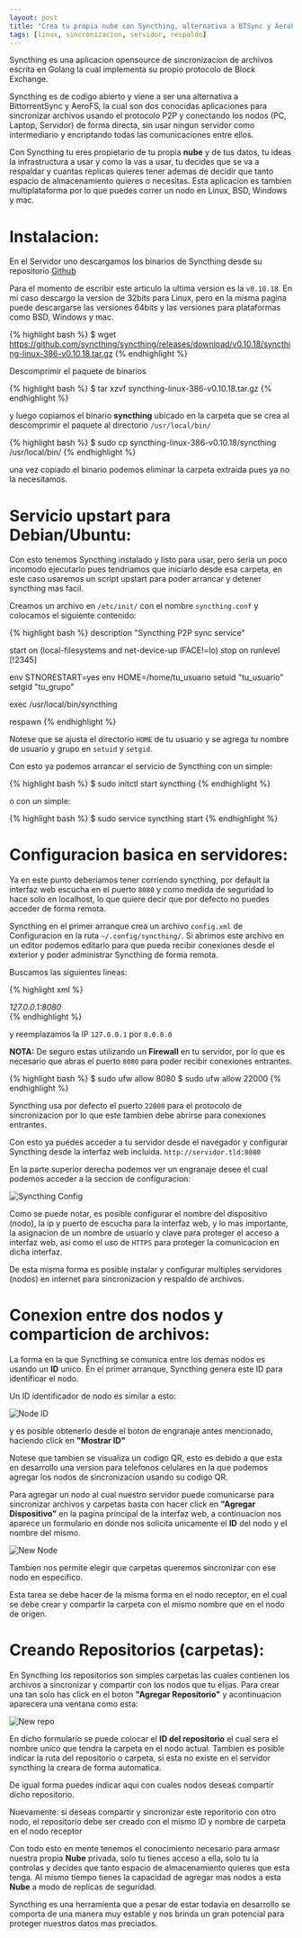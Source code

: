 ```yaml
---
layout: post
title: "Crea tu propia nube con Syncthing, alternativa a BTSync y AeroFS"
tags: [linux, sincronizacion, servidor, respaldo]
---
```


Syncthing es una aplicacion opensource de sincronizacion de archivos escrita en Golang
la cual implementa su propio protocolo de Block Exchange.

Syncthing es de codigo abierto y viene a ser una alternativa a BittorrentSync
 y AeroFS, la cual son dos conocidas aplicaciones para sincronizar archivos usando 
 el protocolo P2P y conectando los nodos (PC, Laptop, Servidor) de forma directa,
 sin usar ningun servidor como intermediario y encriptando todas las comunicaciones
 entre ellos.

Con Syncthing tu eres propietario de tu propia **nube** y de tus datos, tu ideas
la infrastructura a usar y como la vas a usar, tu decides que se va a respaldar
y cuantas replicas quieres tener ademas de decidir que tanto espacio de almacenamiento
quieres o necesitas. Esta aplicacion es tambien multiplataforma por lo que puedes
correr un nodo en Linux, BSD, Windows y mac.

<!-- more -->

# Instalacion:

En el Servidor uno descargamos los binarios de Syncthing desde su repositorio 
[Github](https://github.com/syncthing/syncthing/releases)

Para el momento de escribir este articulo la ultima version es la `v0.10.18`.
En mi caso descargo la version de 32bits para Linux, pero en la misma pagina 
puede descargarse las versiones 64bits y las versiones para plataformas como
BSD, Windows y mac.

{% highlight bash %}
$ wget https://github.com/syncthing/syncthing/releases/download/v0.10.18/syncthing-linux-386-v0.10.18.tar.gz
{% endhighlight %}

Descomprimir el paquete de binarios

{% highlight bash %}
$ tar xzvf syncthing-linux-386-v0.10.18.tar.gz
{% endhighlight %}

y luego copiamos el binario **syncthing** ubicado en la carpeta que se crea al
descomprimir el paquete al directorio `/usr/local/bin/`

{% highlight bash %}
$ sudo cp syncthing-linux-386-v0.10.18/syncthing /usr/local/bin/
{% endhighlight %}

una vez copiado el binario podemos eliminar la carpeta extraida pues ya no
la necesitamos.


# Servicio upstart para Debian/Ubuntu:

Con esto tenemos Syncthing instalado y listo para usar, pero seria un poco
incomodo ejecutarlo pues tendriamos que iniciarlo desde esa carpeta, en este caso
usaremos un script upstart para poder arrancar y detener syncthing mas facil.

Creamos un archivo en `/etc/init/` con el nombre `syncthing.conf` y colocamos
el siguiente contenido:

{% highlight bash %}
description "Syncthing P2P sync service"

start on (local-filesystems and net-device-up IFACE!=lo)
  stop on runlevel [!2345]

  env STNORESTART=yes
  env HOME=/home/tu_usuario
  setuid "tu_usuario"
  setgid "tu_grupo"

  exec /usr/local/bin/syncthing

  respawn
{% endhighlight %}

Notese que se ajusta el directorio `HOME` de tu usuario y se agrega tu nombre de
usuario y grupo en `setuid` y `setgid`.

Con esto ya podemos arrancar el servicio de Syncthing con un simple:

{% highlight bash %}
$ sudo initctl start syncthing
{% endhighlight %}

o con un simple:

{% highlight bash %}
$ sudo service syncthing start
{% endhighlight %}


# Configuracion basica en servidores:

Ya en este punto deberiamos tener corriendo syncthing, por default la interfaz web
escucha en el puerto `8080` y como medida de seguridad lo hace solo en localhost,
lo que quiere decir que por defecto no puedes acceder de forma remota.

Syncthing en el primer arranque crea un archivo `config.xml` de Configuracion en 
la ruta `~/.config/syncthing/`. Si abrimos este archivo en un editor podemos
editarlo para que pueda recibir conexiones desde el exterior y poder administrar
Syncthing de forma remota.

Buscamos las siguientes lineas:

{% highlight xml %}
<gui enabled="true" tls="false">
    <address>127.0.0.1:8080</address>
</gui>
{% endhighlight %}

y reemplazamos la IP `127.0.0.1` por `0.0.0.0`

**NOTA:** De seguro estas utilizando un **Firewall** en tu servidor, por lo que es
necesario que abras el puerto `8080` para poder recibir conexiones entrantes.

{% highlight bash %}
$ sudo ufw allow 8080
$ sudo ufw allow 22000
{% endhighlight %}

Syncthing usa por defecto el puerto `22000` para el protocolo de sincronizacion
por lo que este tambien debe abrirse para conexiones entrantes.

Con esto ya puedes acceder a tu servidor desde el navegador y configurar Syncthing
desde la interfaz web incluida. `http://servidor.tld:8080`

En la parte superior derecha podemos ver un engranaje desee el cual podemos acceder
a la seccion de configuracion:

![Syncthing Config](https://i.imgur.com/tSCQSir.png "Configuracion Syncthing")

Como se puede notar, es posible configurar el nombre del dispositivo (nodo), la
ip y puerto de escucha para la interfaz web, y lo mas importante, la asignacion de
un nombre de usuario y clave para proteger el acceso a interfaz web, asi como el 
uso de `HTTPS` para proteger la comunicacion en dicha interfaz.

De esta misma forma es posible instalar y configurar multiples servidores (nodos)
en internet para sincronizacion y respaldo de archivos.

# Conexion entre dos nodos y comparticion de archivos:

La forma en la que Syncthing se comunica entre los demas nodos es usando un **ID**
unico. En el primer arranque, Syncthing genera este ID para identificar el nodo.

Un ID identificador de nodo es similar a esto:

![Node ID](https://i.imgur.com/isdQLam.png)

y es posible obtenerlo desde el boton de engranaje antes mencionado, haciendo click
en **"Mostrar ID"**

Notese que tambien se visualiza un codigo QR, esto es debido a que esta en desarrollo
una version para telefonos celulares en la que podemos agregar los nodos de 
sincronizacion usando su codigo QR.

Para agregar un nodo al cual nuestro servidor puede comunicarse para sincronizar
archivos y carpetas basta con hacer click en **"Agregar Dispositivo"** en la pagina
principal de la interfaz web, a continuacion nos aparece un formulario en donde nos
solicita unicamente el **ID** del nodo y el nombre del mismo.

![New Node](https://i.imgur.com/Qm3ZExA.png)

Tambien nos permite elegir que carpetas queremos sincronizar con ese nodo en 
especifico.

Esta tarea se debe hacer de la misma forma en el nodo receptor, en el cual se debe
crear y compartir la carpeta con el mismo nombre que en el nodo de origen.


# Creando Repositorios (carpetas):

En Syncthing los repositorios son simples carpetas las cuales contienen los archivos
a sincronizar y compartir con los nodos que tu elijas. Para crear una tan solo
has click en el boton **"Agregar Repositorio"** y acontinuacion aparecera una 
ventana como esta:

![New repo](https://i.imgur.com/o6vSZob.png)

En dicho formulario se puede colocar el **ID del repositorio** el cual sera el nombre
unico que tendra la carpeta en el nodo actual. Tambien es posible indicar la ruta
del repositorio o carpeta, si esta no existe en el servidor syncthing la creara
de forma automatica.

De igual forma puedes indicar aqui con cuales nodos deseas compartir dicho repositorio.

Nuevamente: si deseas compartir y sincronizar este reporitorio con otro nodo, el
repositorio debe ser creado con el mismo ID y nombre de carpeta en el nodo receptor

Con todo esto en mente tenemos el conocimiento necesario para armasr nuestra propia
**Nube** privada, solo tu tienes acceso a ella, solo tu la controlas y decides que 
tanto espacio de almacenamiento quieres que esta tenga. Al mismo tiempo tienes la 
capacidad de agregar mas nodos a esta **Nube** a modo de replicas de seguridad.

Syncthing es una herramienta que a pesar de estar todavia en desarrollo se comporta
de una manera muy estable y nos brinda un gran potencial para proteger nuestros
datos mas preciados.

